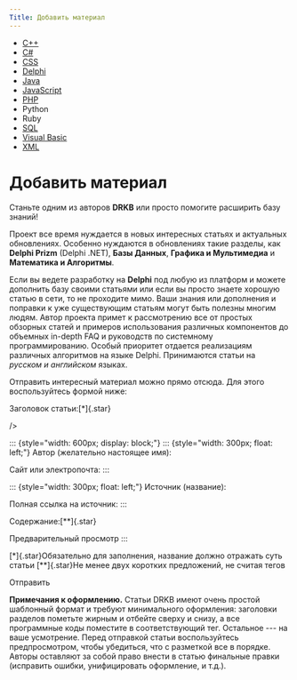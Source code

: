 ```yaml
---
Title: Добавить материал
---
```



-   [C++](javascript:%20voidPutATag('%5Bcode=cpp%5D','%5B/code%5D','content'))
-   [C\#](javascript:%20voidPutATag('%5Bcode=csharp%5D','%5B/code%5D','content'))
-   [CSS](javascript:%20voidPutATag('%5Bcode=css%5D','%5B/code%5D','content'))
-   [Delphi](javascript:%20voidPutATag('%5Bcode=delphi%5D','%5B/code%5D','content'))
-   [Java](javascript:%20voidPutATag('%5Bcode=java%5D','%5B/code%5D','content'))
-   [JavaScript](javascript:%20voidPutATag('%5Bcode=jscript%5D','%5B/code%5D','content'))
-   [PHP](javascript:%20voidPutATag('%5Bcode=php%5D','%5B/code%5D','content'))
-   Python
-   Ruby
-   [SQL](javascript:%20voidPutATag('%5Bcode=sql%5D','%5B/code%5D','content'))
-   [Visual
    Basic](javascript:%20voidPutATag('%5Bcode=vb%5D','%5B/code%5D','content'))
-   [XML](javascript:%20voidPutATag('%5Bcode=xml%5D','%5B/code%5D','content'))

Добавить материал
=================

Станьте одним из авторов **DRKB** или просто помогите расширить базу
знаний!

Проект все время нуждается в новых интересных статьях и актуальных
обновлениях. Особенно нуждаются в обновлениях такие разделы, как
**Delphi Prizm** (Delphi .NET), **Базы Данных**,
**Графика и Мультимедиа** и **Математика и Алгоритмы**.

Если вы ведете разработку на **Delphi** под любую из платформ и можете
дополнить базу своими статьями или если вы просто знаете хорошую статью
в сети, то не проходите мимо. Ваши знания или дополнения и поправки к
уже существующим статьям могут быть полезны многим людям. Автор проекта
примет к рассмотрению все от простых обзорных статей и примеров
использования различных компонентов до объемных in-depth FAQ и
руководств по системному программированию. Особый приоритет отдается
реализациям различных алгоритмов на языке Delphi. Принимаются статьи на
*русском и английском* языках.

Отправить интересный материал можно прямо отсюда. Для этого
воспользуйтесь формой ниже:

Заголовок статьи:[*]{.star}


/\>

::: {style="width: 600px; display: block;"}
::: {style="width: 300px; float: left;"}
Автор (желательно настоящее имя):

Сайт или электропочта:
:::

::: {style="width: 300px; float: left;"}
Источник (название):

Полная ссылка на источник:
:::

Содержание:[**]{.star}





Предварительный просмотр
:::

[*]{.star}Обязательно для заполнения, название должно отражать суть
статьи
[**]{.star}Не менее двух коротких предложений, не считая тегов


Отправить



**Примечания к оформлению.**
Статьи DRKB имеют очень простой шаблонный формат и требуют минимального
оформления: заголовки разделов пометьте жирным и отбейте сверху и снизу,
а все программные коды поместите в соответствующий тег. Остальное --- на
ваше усмотрение.
Перед отправкой статьи воспользуйтесь предпросмотром, чтобы убедиться,
что с разметкой все в порядке.
Авторы оставляют за собой право внести в статью финальные правки
(исправить ошибки, унифицировать оформление, и т.д.).
